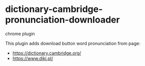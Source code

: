# dictionary-cambridge-pronunciation-downloader
chrome plugin

This plugin adds download button word pronunciation from page:
* https://dictionary.cambridge.org/
* https://www.diki.pl/
